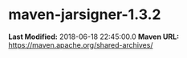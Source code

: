 # maven-jarsigner-1.3.2

**Last Modified:** 2018-06-18 22:45:00.0
**Maven URL:** https://maven.apache.org/shared-archives/
